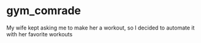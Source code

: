 # gym_comrade
My wife kept asking me to make her a workout, so I decided to automate it with her favorite workouts
